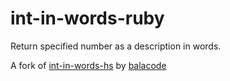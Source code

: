 # int-in-words-ruby
Return specified number as a description in words.

A fork of [int-in-words-hs](https://github.com/balacode/int-in-words-hs/blob/master/int_in_words.hs) by [balacode](https://github.com/balacode)
